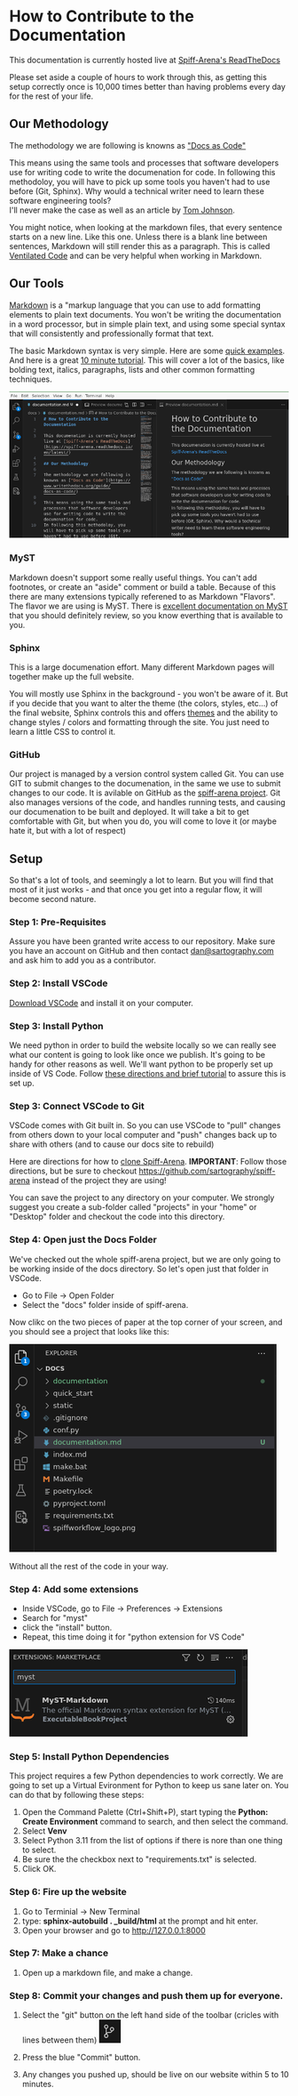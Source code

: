 # How to Contribute to the Documentation

This documentation is currently hosted live at [Spiff-Arena's ReadTheDocs](https://spiff-arena.readthedocs.io/en/latest/)


Please set aside a couple of hours to work through this, as getting this setup correctly once is 10,000 times better than having problems every day for the rest of your life.

## Our Methodology 

The methodology we are following is knowns as ["Docs as Code"](https://www.writethedocs.org/guide/docs-as-code/) 

This means using the same tools and processes that software developers use for writing code to write the documenation for code.
In following this methodoloy, you will have to pick up some tools you haven't had to use before (Git, Sphinx).
Why would a technical writer need to learn these software engineering tools?  
I'll never make the case as well as an article by [Tom Johnson](https://idratherbewriting.com/trends/trends-to-follow-or-forget-docs-as-code.html).

You might notice, when looking at the markdown files, that every sentence starts on a new line.
Like this one.
Unless there is a blank line between sentences, Markdown will still render this as a paragraph.
This is called [Ventilated Code](https://vanemden.wordpress.com/2009/01/01/ventilated-prose/) and can be very helpful when working in Markdown.


## Our Tools

[Markdown](https://www.markdownguide.org/getting-started/) is a "markup language that you can use to add formatting elements to plain text documents.
You won't be writing the documentation in a word processor, but in simple plain text, and using some special syntax that will consistently and professionally format that text.  


The basic Markdown syntax is very simple.  Here are some [quick examples](https://commonmark.org/help/). And here is a great [10 minute tutorial](https://commonmark.org/help/tutorial/).
This will cover a lot of the basics, like bolding text, italics, paragraphs, lists and other common formatting techniques.

![Markdown screenshot](./images/markdown.png "Markdown example")

### MyST
Markdown doesn't support some really useful things.
You can't add footnotes, or create an "aside" comment or build a table.
Because of this there are many extensions typically referened to as Markdown "Flavors".
The flavor we are using is MyST.
There is [excellent documentation on MyST](https://myst-parser.readthedocs.io/en/v0.13.5/using/syntax.html) that you should definitely review, so you know everthing that is available to you.


### Sphinx
This is a large documenation effort. Many different Markdown pages will together make up the full website.

You will mostly use Sphinx in the background - you won't be aware of it.
But if you decide that you want to alter the theme (the colors, styles, etc...) of the final website, Sphinx controls this and offers  [themes](https://sphinx-themes.org/) and the ability to change styles / colors and formatting through the site.
You just need to learn a little CSS to control it.


### GitHub
Our project is managed by a version control system called Git.
You can use GIT to submit changes to the documenation, in the same we use to submit changes to our code.
It is avilable on GitHub as the [spiff-arena project](https://github.com/sartography/spiff-arena).  Git also manages versions of the code, and handles running tests, and causing our documenation to be built and deployed.
It will take a bit to get comfortable with Git, but when you do, you will come to love it (or maybe hate it, but with a lot of respect)

## Setup

So that's a lot of tools, and seemingly a lot to learn.
But you will find that most of it just works - and that once you get into a regular flow, it will become second nature.


### Step 1:  Pre-Requisites
Assure you have been granted write access to our repository.
Make sure you have an account on GitHub and then contact dan@sartography.com and ask him to add you as a contributor.


### Step 2:  Install VSCode
[Download VSCode](https://code.visualstudio.com/) and install it on your computer.

### Step 3: Install Python 
We need python in order to build the website locally so we can really see what our content is going to look like once we publish.  It's going to be handy for other reasons as well. We'll want python to be properly set up inside of VS Code. Follow [these directions and brief tutorial](https://code.visualstudio.com/docs/python/python-tutorial
) to assure this is set up.



### Step 3: Connect VSCode to Git
VSCode comes with Git built in.
So you can use VSCode to "pull" changes from others down to your local computer and "push" changes back up to share with others (and to cause our docs site to rebuild)

Here are directions for how to [clone Spiff-Arena](https://learn.microsoft.com/en-us/azure/developer/javascript/how-to/with-visual-studio-code/clone-github-repository?tabs=create-repo-command-palette%2Cinitialize-repo-activity-bar%2Ccreate-branch-command-palette%2Ccommit-changes-command-palette%2Cpush-command-palette#clone-repository).  **IMPORTANT**: Follow those directions, but be sure to checkout https://github.com/sartography/spiff-arena instead of the project they are using!

You can save the project to any directory on your computer.
We strongly suggest you create a sub-folder called "projects" in your "home" or "Desktop" folder and checkout the code into this directory.  

### Step 4: Open just the Docs Folder

We've checked out the whole spiff-arena project, but we are only going to be working inside of the docs directory.  So let's open just that folder in VSCode.

* Go to File -> Open Folder 
* Select the "docs" folder inside of spiff-arena.

Now clikc on the two pieces of paper at the top corner of your screen, and you should see a project that looks like this:

![Docs Directory](./images/docs_dir.png "Docs Directory")

Without all the rest of the code in your way.

### Step 4: Add some extensions
  * Inside VSCode, go to File -> Preferences -> Extensions
  * Search for "myst"
  * click the "install" button.
  * Repeat, this time doing it for "python extension for VS Code"

![Myst Extension](./images/myst.png "Search or MyST in extensions")


### Step 5: Install Python Dependencies
This project requires a few Python dependencies to work correctly.   We are going to set up a Virtual Evironment for Python to keep us sane later on.  You can do that by following these steps:

1. Open the Command Palette (Ctrl+Shift+P), start typing the **Python: Create Environment** command to search, and then select the command. 
1. Select **Venv**
1. Select Python 3.11 from the list of options if there is nore than one thing to select.
1. Be sure the the checkbox next to "requirements.txt" is selected. 
1. Click OK.

### Step 6: Fire up the website
1. Go to Terminial ->  New Terminal
1. type:  **sphinx-autobuild . _build/html** at the prompt and hit enter.
1. Open your browser and go to http://127.0.0.1:8000


### Step 7:  Make a chance
1. Open up a markdown file, and make a change. 

### Step 8:  Commit your changes and push them up for everyone.
1. Select the "git" button on the left hand side of the toolbar (cricles with lines between them) ![Git button](./images/git.png "Git button") 

2. Press the blue "Commit" button.

3. Any changes you pushed up, should be live on our website within  5 to 10 minutes.

